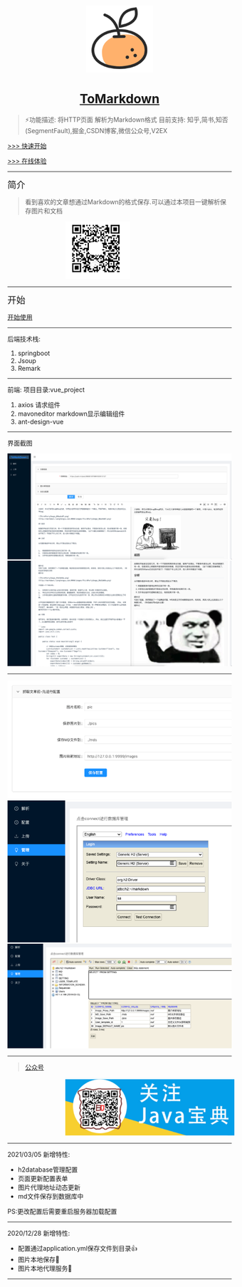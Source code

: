 


<div align="center" ><img src="./readme_images/favicon.ico" style="width:150px ;height:150px"   /></div>

<h1 align="center"><a href="http://liangtengyu.com" target="_blank">ToMarkdown</a></h1>



>⚡️功能描述: 将HTTP页面 解析为Markdown格式
>目前支持: 知乎,简书,知否(SegmentFault),掘金,CSDN博客,微信公众号,V2EX 



[>>> 快速开始](./readme_images/start.md)

[>>> 在线体验](http://markdown.liangtengyu.com:9999)


---


<div style="text-align: left; font-size: 20px">  简介</div>

>看到喜欢的文章想通过Markdown的格式保存.可以通过本项目一键解析保存图片和文档


<div >
<img src="./readme_images/img.png" style=" margin-left: 130px  ;height :130px;"/>
</div>


---

<div style="text-align: left; font-size: 20px">开始</div>

[开始使用](./readme_images/start.md)

---
后端技术栈:
1. springboot 
2. Jsoup 
3. Remark 


---
前端:
项目目录:vue_project

1. axios  请求组件
2. mavoneditor   markdown显示编辑组件
3. ant-design-vue  


---




界面截图

![pic](./readme_images/Snipaste_2020-10-19_15-16-27.png)
![pic](./readme_images/Snipaste_2020-10-19_15-16-40.png)

---

![pic](./readme_images/img_1.png)
![pic](./readme_images/img_2.png)
![pic](./readme_images/img_3.png)

--- 


> [公众号](/vue_project/src/assets/1614755729311.jpg)   


<div >
<img src="/vue_project/src/assets/1614755729311.jpg" style=" margin-left: 130px  ;height :130px;"/>
</div>



---

2021/03/05 新增特性:
 - h2database管理配置
 - 页面更新配置表单
 - 图片代理地址动态更新
 - md文件保存到数据库中

PS:更改配置后需要重启服务器加载配置

---


2020/12/28 新增特性:
 - 配置通过application.yml保存文件到目录👍 
 - 图片本地保存🐶
 - 图片本地代理服务🐼

---
